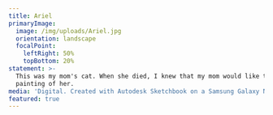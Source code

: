 ```yaml
---
title: Ariel
primaryImage:
  image: /img/uploads/Ariel.jpg
  orientation: landscape
  focalPoint:
    leftRight: 50%
    topBottom: 20%
statement: >-
  This was my mom's cat. When she died, I knew that my mom would like to have a
  painting of her.
media: 'Digital. Created with Autodesk Sketchbook on a Samsung Galaxy Note Pro. '
featured: true
---
```


